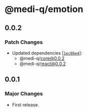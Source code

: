 # @medi-q/emotion

## 0.0.2

### Patch Changes

- Updated dependencies [[`1ec0be4`](https://github.com/Karibash/medi-q/commit/1ec0be4c7c6aef361142c89582fd5554b2f5a511)]:
  - @medi-q/core@0.0.2
  - @medi-q/react@0.0.2

## 0.0.1

### Major Changes

- First release.
